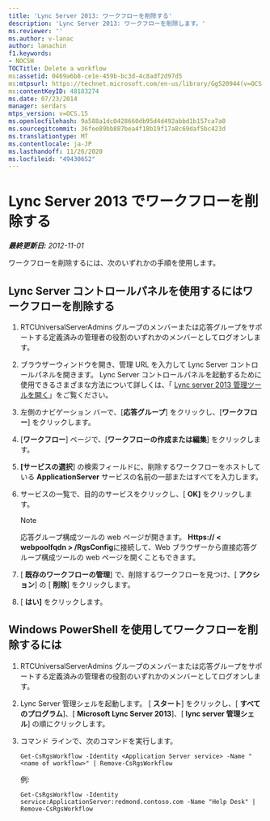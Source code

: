 ```yaml
---
title: 'Lync Server 2013: ワークフローを削除する'
description: 'Lync Server 2013: ワークフローを削除します。'
ms.reviewer: ''
ms.author: v-lanac
author: lanachin
f1.keywords:
- NOCSH
TOCTitle: Delete a workflow
ms:assetid: 0469a6b8-ce1e-459b-bc3d-4c8adf2d97d5
ms:mtpsurl: https://technet.microsoft.com/en-us/library/Gg520944(v=OCS.15)
ms:contentKeyID: 48183274
ms.date: 07/23/2014
manager: serdars
mtps_version: v=OCS.15
ms.openlocfilehash: 9a588a1dc0428660db95d4d492abbd1b157ca7a0
ms.sourcegitcommit: 36fee89bb887bea4f18b19f17a8c69daf5bc423d
ms.translationtype: MT
ms.contentlocale: ja-JP
ms.lasthandoff: 11/26/2020
ms.locfileid: "49430652"
---
```

# <a name="delete-a-workflow-in-lync-server-2013"></a>Lync Server 2013 でワークフローを削除する

<div data-xmlns="http://www.w3.org/1999/xhtml">

<div class="topic" data-xmlns="http://www.w3.org/1999/xhtml" data-msxsl="urn:schemas-microsoft-com:xslt" data-cs="https://msdn.microsoft.com/">

<div data-asp="https://msdn2.microsoft.com/asp">



</div>

<div id="mainSection">

<div id="mainBody">

<span> </span>

_**最終更新日:** 2012-11-01_

ワークフローを削除するには、次のいずれかの手順を使用します。

<div>

## <a name="to-use-lync-server-control-panel-delete-a-workflow"></a>Lync Server コントロールパネルを使用するにはワークフローを削除する

1.  RTCUniversalServerAdmins グループのメンバーまたは応答グループをサポートする定義済みの管理者の役割のいずれかのメンバーとしてログオンします。

2.  ブラウザーウィンドウを開き、管理 URL を入力して Lync Server コントロールパネルを開きます。 Lync Server コントロールパネルを起動するために使用できるさまざまな方法について詳しくは、「 [Lync server 2013 管理ツールを開く](lync-server-2013-open-lync-server-administrative-tools.md)」をご覧ください。

3.  左側のナビゲーション バーで、[**応答グループ**] をクリックし、[**ワークフロー**] をクリックします。

4.  [**ワークフロー**] ページで、[**ワークフローの作成または編集**] をクリックします。

5.  **[サービスの選択**] の検索フィールドに、削除するワークフローをホストしている **ApplicationServer** サービスの名前の一部またはすべてを入力します。

6.  サービスの一覧で、目的のサービスをクリックし、[ **OK]** をクリックします。
    
    <div>
    

    > [!NOTE]  
    > 応答グループ構成ツールの web ページが開きます。 <STRONG>Https:// &lt; webpoolfqdn &gt; /RgsConfig</STRONG>に接続して、Web ブラウザーから直接応答グループ構成ツールの web ページを開くこともできます。

    
    </div>

7.  [ **既存のワークフローの管理**] で、削除するワークフローを見つけ、[ **アクション**] の [ **削除**] をクリックします。

8.  [ **はい]** をクリックします。

</div>

<div>

## <a name="to-use-windows-powershell-to-delete-a-workflow"></a>Windows PowerShell を使用してワークフローを削除するには

1.  RTCUniversalServerAdmins グループのメンバーまたは応答グループをサポートする定義済みの管理者の役割のいずれかのメンバーとしてログオンします。

2.  Lync Server 管理シェルを起動します。 [ **スタート**] をクリックし、[ **すべてのプログラム**]、[ **Microsoft Lync Server 2013**]、[ **lync server 管理シェル**] の順にクリックします。

3.  コマンド ラインで、次のコマンドを実行します。
    
        Get-CsRgsWorkflow -Identity <Application Server service> -Name "<name of workflow>" | Remove-CsRgsWorkflow
    
    例:
    
        Get-CsRgsWorkflow -Identity service:ApplicationServer:redmond.contoso.com -Name "Help Desk" | Remove-CsRgsWorkflow

</div>

</div>

<span> </span>

</div>

</div>

</div>

